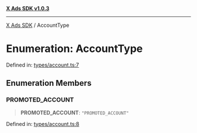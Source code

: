 [**X Ads SDK v1.0.3**](../README.md)

***

[X Ads SDK](../globals.md) / AccountType

# Enumeration: AccountType

Defined in: [types/account.ts:7](https://github.com/kage1020/x-ads-sdk/blob/main/src/types/account.ts#L7)

## Enumeration Members

### PROMOTED\_ACCOUNT

> **PROMOTED\_ACCOUNT**: `"PROMOTED_ACCOUNT"`

Defined in: [types/account.ts:8](https://github.com/kage1020/x-ads-sdk/blob/main/src/types/account.ts#L8)
